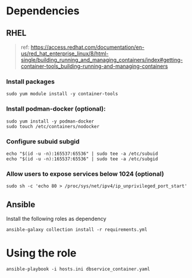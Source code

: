 # Dependencies

## RHEL

> ref: https://access.redhat.com/documentation/en-us/red_hat_enterprise_linux/8/html-single/building_running_and_managing_containers/index#getting-container-tools_building-running-and-managing-containers

### Install packages

```shell
sudo yum module install -y container-tools
```

### Install podman-docker (optional):

```shell
sudo yum install -y podman-docker
sudo touch /etc/containers/nodocker
```

### Configure subuid subgid

```shell
echo "$(id -u -n):165537:65536" | sudo tee -a /etc/subuid
echo "$(id -u -n):165537:65536" | sudo tee -a /etc/subgid
```

### Allow users to expose services below 1024 (optional)

```shell
sudo sh -c 'echo 80 > /proc/sys/net/ipv4/ip_unprivileged_port_start'
```

## Ansible

Install the following roles as dependency

```shell
ansible-galaxy collection install -r requirements.yml
```

# Using the role

```shell
ansible-playbook -i hosts.ini dbservice_container.yaml
```
